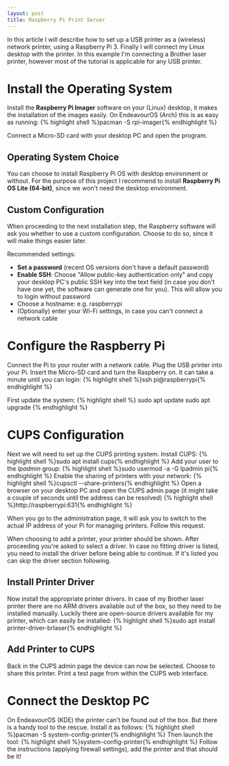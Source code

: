 ```yaml
---
layout: post
title: Raspberry Pi Print Server
---
```

In this article I will describe how to set up a USB printer as a (wireless) network printer, using a Raspberry Pi 3. Finally I will connect my Linux desktop with the printer. In this example I'm connecting a Brother laser printer, however most of the tutorial is applicable for any USB printer.

# Install the Operating System
Install the **Raspberry Pi Imager** software on your (Linux) desktop, it makes the installation of the images easily. On EndeavourOS (Arch) this is as easy as running:
{% highlight shell %}pacman -S rpi-imager{% endhighlight %}

Connect a Micro-SD card with your desktop PC and open the program.

## Operating System Choice
You can choose to install Raspberry Pi OS with desktop environment or without.
For the purpose of this project I recommend to install **Raspberry Pi OS Lite (64-bit)**, since we won't need the desktop environment.

## Custom Configuration
When proceeding to the next installation step, the Raspberry software will ask you whether to use a custom configuration. Choose to do so, since it will make things easier later.

Recommended settings:
* **Set a password** (recent OS versions don't have a default password)
* **Enable SSH**: Choose "Allow public-key authentication only" and copy your desktop PC's public SSH key into the text field (in case you don't have one yet, the software can generate one for you). This will allow you to login without password
* Choose a hostname: e.g. raspberrypi
* (Optionally) enter your Wi-Fi settings, in case you can't connect a network cable

# Configure the Raspberry Pi
Connect the Pi to your router with a network cable. Plug the USB printer into your Pi. Insert the Micro-SD card and turn the Raspberry on. It can take a minute until you can login:
{% highlight shell %}ssh pi@raspberrypi{% endhighlight %}

First update the system:
{% highlight shell %}
sudo apt update
sudo apt upgrade
{% endhighlight %}


# CUPS Configuration
Next we will need to set up the CUPS printing system.
Install CUPS:
{% highlight shell %}sudo apt install cups{% endhighlight %}
Add your user to the *lpadmin* group:
{% highlight shell %}sudo usermod -a -G lpadmin pi{% endhighlight %}
Enable the sharing of printers with your network:
{% highlight shell %}cupsctl --share-printers{% endhighlight %}
Open a browser on your desktop PC and open the CUPS admin page (it might take a couple of seconds until the address can be resolved)
{% highlight shell %}http://raspberrypi:631{% endhighlight %}

When you go to the administration page, it will ask you to switch to the actual IP address of your Pi for managing printers. Follow this request.

When choosing to add a printer, your printer should be shown. After proceeding you're asked to select a driver. In case no fitting driver is listed, you need to install the driver before being able to continue. If it's listed you can skip the driver section following.

## Install Printer Driver
Now install the appropriate printer drivers. In case of my Brother laser printer there are no ARM drivers available out of the box, so they need to be installed manually. Luckily there are open-source drivers available for my printer, which can easily be installed:
{% highlight shell %}sudo apt install printer-driver-brlaser{% endhighlight %}

## Add Printer to CUPS
Back in the CUPS admin page the device can now be selected. Choose to share this printer. Print a test page from within the CUPS web interface.

# Connect the Desktop PC
On EndeavourOS (KDE) the printer can't be found out of the box. But there is a handy tool to the rescue. Install it as follows:
{% highlight shell %}pacman -S system-config-printer{% endhighlight %}
Then launch the tool:
{% highlight shell %}system-config-printer{% endhighlight %}
Follow the instructions (applying firewall settings), add the printer and that should be it!
